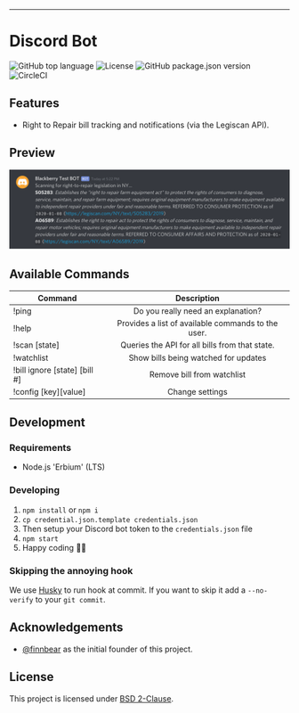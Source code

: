 <p align="center">
  <img src="https://raw.githubusercontent.com/fixmyrights/discord-bot/master/.github/logo.png" width="200px" alt=""/>
</p>

<hr>

# Discord Bot

![GitHub top language](https://img.shields.io/github/languages/top/fixmyrights/discord-bot)
![License](https://img.shields.io/github/license/fixmyrights/discord-bot)
![GitHub package.json version](https://img.shields.io/github/package-json/v/fixmyrights/discord-bot)
![CircleCI](https://img.shields.io/circleci/build/github/fixmyrights/discord-bot)

## Features

- Right to Repair bill tracking and notifications (via the Legiscan API).

## Preview

![Preview](.github/preview.png)

## Available Commands

| Command                       |                    Description                     |
| ----------------------------- | :------------------------------------------------: |
| !ping                         |         Do you really need an explanation?         |
| !help                         | Provides a list of available commands to the user. |
| !scan [state]                 |   Queries the API for all bills from that state.   |
| !watchlist                    |        Show bills being watched for updates        |
| !bill ignore [state] [bill #] |             Remove bill from watchlist             |
| !config [key][value]          |                  Change settings                   |

## Development

### Requirements

- Node.js 'Erbium' (LTS)

### Developing

1. `npm install` or `npm i`
2. `cp credential.json.template credentials.json`
3. Then setup your Discord bot token to the `credentials.json` file
4. `npm start`
5. Happy coding 🎉🙌

### Skipping the annoying hook

We use [Husky](https://github.com/typicode/husky) to run hook at commit.
If you want to skip it add a `--no-verify` to your `git commit`.

## Acknowledgements

- [@finnbear](https://www.gitlab.com/finnbear) as the initial founder of this project.

## License

This project is licensed under [BSD 2-Clause](https://spdx.org/licenses/BSD-2-Clause.html).
